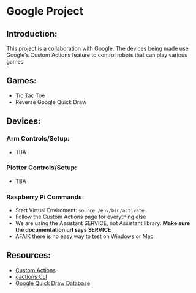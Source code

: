 # Google Project

## Introduction:
This project is a collaboration with Google. The devices being made use Google's Custom Actions feature to control robots that can play various games.

## Games:
- Tic Tac Toe
- Reverse Google Quick Draw

## Devices:
### Arm Controls/Setup:
- TBA

### Plotter Controls/Setup:
- TBA

### Raspberry Pi Commands:
- Start Virtual Enviroment: `source /env/bin/activate`
- Follow the Custom Actions page for everything else
- We are using the Assistant SERVICE, not Assistant library. **Make sure the documentation url says SERVICE**
- AFAIK there is no easy way to test on Windows or Mac

## Resources:
- [Custom Actions](https://developers.google.com/assistant/sdk/guides/service/python/extend/custom-actions)
- [gactions CLI](https://developers.google.com/actions/tools/gactions-cli)
- [Google Quick Draw Database](https://github.com/googlecreativelab/quickdraw-dataset)
